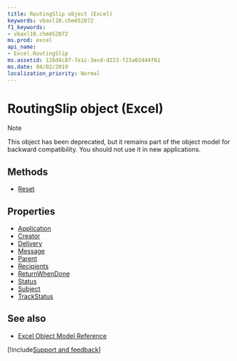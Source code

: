 ```yaml
---
title: RoutingSlip object (Excel)
keywords: vbaxl10.chm452072
f1_keywords:
- vbaxl10.chm452072
ms.prod: excel
api_name:
- Excel.RoutingSlip
ms.assetid: 126d4c87-7e1c-3ecd-d223-f23a02444f61
ms.date: 04/02/2019
localization_priority: Normal
---
```



# RoutingSlip object (Excel)

> [!NOTE] 
> This object has been deprecated, but it remains part of the object model for backward compatibility. You should not use it in new applications.

## Methods

- [Reset](Excel.RoutingSlip.Reset.md)

## Properties

- [Application](Excel.RoutingSlip.Application.md)
- [Creator](Excel.RoutingSlip.Creator.md)
- [Delivery](Excel.RoutingSlip.Delivery.md)
- [Message](Excel.RoutingSlip.Message.md)
- [Parent](Excel.RoutingSlip.Parent.md)
- [Recipients](Excel.RoutingSlip.Recipients.md)
- [ReturnWhenDone](Excel.RoutingSlip.ReturnWhenDone.md)
- [Status](Excel.RoutingSlip.Status.md)
- [Subject](Excel.RoutingSlip.Subject.md)
- [TrackStatus](Excel.RoutingSlip.TrackStatus.md)


## See also

- [Excel Object Model Reference](overview/Excel/object-model.md)

[!include[Support and feedback](~/includes/feedback-boilerplate.md)]